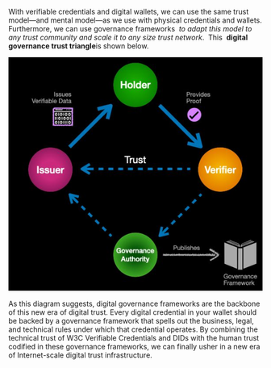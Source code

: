 With verifiable credentials and digital wallets, we can use the same trust model—and
mental model—as we use with physical credentials and wallets. Furthermore, we can
use governance frameworks ​ *to adapt this model to any trust community and scale it to
any size trust network*. ​ This ​ **digital governance trust triangle**​ is shown below.

![digit_gov_trust_triangle](../images/digit_gov_trust_triangle.png)

As this diagram suggests, digital governance frameworks are the backbone of this new
era of digital trust. Every digital credential in your wallet should be backed by a
governance framework that spells out the business, legal, and technical rules under
which that credential operates. By combining the technical trust of W3C Verifiable
Credentials and DIDs with the human trust codified in these governance frameworks,
we can finally usher in a new era of Internet-scale digital trust infrastructure.